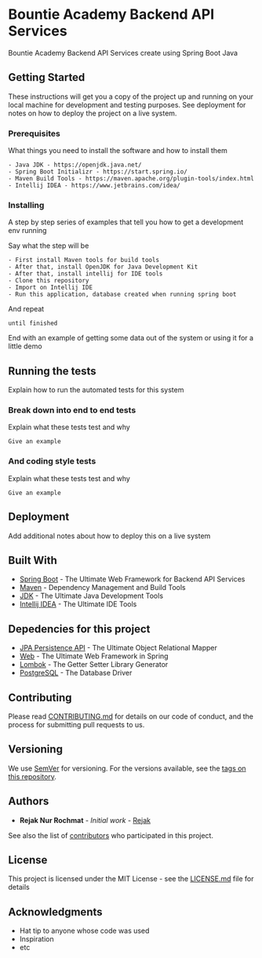 # Bountie Academy Backend API Services

Bountie Academy Backend API Services create using Spring Boot Java

## Getting Started

These instructions will get you a copy of the project up and running on your local machine for development and testing purposes. See deployment for notes on how to deploy the project on a live system.

### Prerequisites

What things you need to install the software and how to install them

```
- Java JDK - https://openjdk.java.net/
- Spring Boot Initializr - https://start.spring.io/
- Maven Build Tools - https://maven.apache.org/plugin-tools/index.html
- Intellij IDEA - https://www.jetbrains.com/idea/
```

### Installing

A step by step series of examples that tell you how to get a development env running

Say what the step will be

```
- First install Maven tools for build tools 
- After that, install OpenJDK for Java Development Kit
- After that, install intellij for IDE tools
- Clone this repository
- Import on Intellij IDE
- Run this application, database created when running spring boot
```

And repeat

```
until finished
```

End with an example of getting some data out of the system or using it for a little demo

## Running the tests

Explain how to run the automated tests for this system

### Break down into end to end tests

Explain what these tests test and why

```
Give an example
```

### And coding style tests

Explain what these tests test and why

```
Give an example
```

## Deployment

Add additional notes about how to deploy this on a live system

## Built With

* [Spring Boot](https://start.spring.io/) - The Ultimate Web Framework for Backend API Services
* [Maven](https://maven.apache.org/) - Dependency Management and Build Tools
* [JDK](https://openjdk.java.net/) - The Ultimate Java Development Tools
* [Intellij IDEA](https://www.jetbrains.com/idea/) - The Ultimate IDE Tools

## Depedencies for this project 
* [JPA Persistence API](https://mvnrepository.com/artifact/org.hibernate.javax.persistence/hibernate-jpa-2.0-api) - The Ultimate Object Relational Mapper
* [Web](https://mvnrepository.com/artifact/org.springframework/spring-web) - The Ultimate Web Framework in Spring
* [Lombok](https://mvnrepository.com/artifact/org.projectlombok/lombok) - The Getter Setter Library Generator
* [PostgreSQL](https://mvnrepository.com/artifact/postgresql/postgresql) - The Database Driver


## Contributing

Please read [CONTRIBUTING.md](https://gist.github.com/PurpleBooth/b24679402957c63ec426) for details on our code of conduct, and the process for submitting pull requests to us.

## Versioning

We use [SemVer](http://semver.org/) for versioning. For the versions available, see the [tags on this repository](https://github.com/your/project/tags). 

## Authors

* **Rejak Nur Rochmat** - *Initial work* - [Rejak](https://github.com/RezaNurRochmat13)

See also the list of [contributors](https://github.com/your/project/contributors) who participated in this project.

## License

This project is licensed under the MIT License - see the [LICENSE.md](LICENSE.md) file for details

## Acknowledgments

* Hat tip to anyone whose code was used
* Inspiration
* etc

